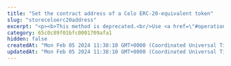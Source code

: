 ```yaml
---
title: "Set the contract address of a Celo ERC-20-equivalent token"
slug: "storeceloerc20address"
excerpt: "<p><b>This method is deprecated.<br/>Use <a href=\"#operation/storeTokenAddress\">this method</a> instead.</b></p><br/>\n<h4>2 credits per API call.</h4>"
category: 65c0c89f01bfc0001709afa1
hidden: false
createdAt: "Mon Feb 05 2024 11:38:10 GMT+0000 (Coordinated Universal Time)"
updatedAt: "Mon Feb 05 2024 11:38:10 GMT+0000 (Coordinated Universal Time)"
---
```

